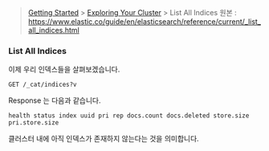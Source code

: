 > [Getting Started](https://github.com/sungjunyoung/elasticsearch_doc_ko/tree/master/Getting%20Started) > [Exploring Your Cluster](https://github.com/sungjunyoung/elasticsearch_doc_ko/tree/master/1.%20Getting%20Started/3.%20Exploring%20Your%20Cluster) > List All Indices
> 원본 : https://www.elastic.co/guide/en/elasticsearch/reference/current/_list_all_indices.html


### List All Indices

이제 우리 인덱스들을 살펴보겠습니다.
```
GET /_cat/indices?v
```
Response 는 다음과 같습니다.
```
health status index uuid pri rep docs.count docs.deleted store.size pri.store.size
```
클러스터 내에 아직 인덱스가 존재하지 않는다는 것을 의미합니다.
